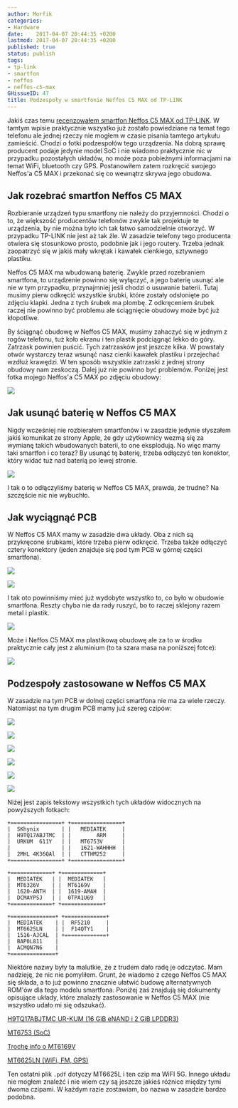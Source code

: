 ```yaml
---
author: Morfik
categories:
- Hardware
date:    2017-04-07 20:44:35 +0200
lastmod: 2017-04-07 20:44:35 +0200
published: true
status: publish
tags:
- tp-link
- smartfon
- neffos
- neffos-c5-max
GHissueID: 47
title: Podzespoły w smartfonie Neffos C5 MAX od TP-LINK
---
```


Jakiś czas temu [recenzowałem smartfon Neffos C5 MAX od TP-LINK][1]. W tamtym wpisie
praktycznie wszystko już zostało powiedziane na temat tego telefonu ale jednej rzeczy nie mogłem w
czasie pisania tamtego artykułu zamieścić. Chodzi o fotki podzespołów tego urządzenia. Na dobrą
sprawę producent podaje jedynie model SoC i nie wiadomo praktycznie nic w przypadku pozostałych
układów, no może poza pobieżnymi informacjami na temat WiFi, bluetooth czy GPS. Postanowiłem zatem
rozkręcić swojego Neffos'a C5 MAX i przekonać się co wewnątrz skrywa jego obudowa.

<!--more-->
## Jak rozebrać smartfon Neffos C5 MAX

Rozbieranie urządzeń typu smartfony nie należy do przyjemności. Chodzi o to, że większość
producentów telefonów zwykle tak projektuje te urządzenia, by nie można było ich tak łatwo
samodzielnie otworzyć. W przypadku TP-LINK nie jest aż tak źle. W zasadzie telefony tego producenta
otwiera się stosunkowo prosto, podobnie jak i jego routery. Trzeba jednak zaopatrzyć się w jakiś
mały wkrętak i kawałek cienkiego, sztywnego plastiku.

Neffos C5 MAX ma wbudowaną baterię. Zwykle przed rozebraniem smartfona, to urządzenie powinno się
wyłączyć, a jego baterię usunąć ale nie w tym przypadku, przynajmniej jeśli chodzi o usuwanie
baterii. Tutaj musimy pierw odkręcić wszystkie śrubki, które zostały odsłonięte po zdjęciu klapki.
Jedna z tych śrubek ma plombę. Z odkręceniem śrubek raczej nie powinno być problemu ale ściągnięcie
obudowy może być już kłopotliwe.

By ściągnąć obudowę w Neffos C5 MAX, musimy zahaczyć się w jednym z rogów telefonu, tuż koło ekranu
i ten plastik podciągnąć lekko do góry. Zatrzask powinien puścić. Tych zatrzasków jest jeszcze
kilka. W powstały otwór wystarczy teraz wsunąć nasz cienki kawałek plastiku i przejechać wzdłuż
krawędzi. W ten sposób wszystkie zatrzaski z jednej strony obudowy nam zeskoczą. Dalej już nie
powinno być problemów. Poniżej jest fotka mojego Neffos'a C5 MAX po zdjęciu obudowy:

![](/img/2017/04/001.podzespoly-neffos-c5-max-tp-link.jpg#huge)

## Jak usunąć baterię w Neffos C5 MAX

Nigdy wcześniej nie rozbierałem smartfonów i w zasadzie jedynie słyszałem jakiś komunikat ze strony
Apple, że gdy użytkownicy wezmą się za wymianę takich wbudowanych baterii, to one eksplodują. No
więc mamy taki smartfon i co teraz? By usunąć tę baterię, trzeba odłączyć ten konektor, który widać
tuż nad baterią po lewej stronie.

![](/img/2017/04/002.podzespoly-neffos-c5-max-tp-link.jpg#huge)

I tak o to odłączyliśmy baterię w Neffos C5 MAX, prawda, że trudne? Na szczęście nic nie wybuchło.

## Jak wyciągnąć PCB

W Neffos C5 MAX mamy w zasadzie dwa układy. Oba z nich są przykręcone śrubkami, które trzeba pierw
odkręcić. Trzeba także odłączyć cztery konektory (jeden znajduje się pod tym PCB w górnej części
smartfona).

![](/img/2017/04/003.podzespoly-neffos-c5-max-tp-link.jpg#huge)

![](/img/2017/04/004.podzespoly-neffos-c5-max-tp-link.jpg#huge)

I tak oto powinniśmy mieć już wydobyte wszystko to, co było w obudowie smartfona. Reszty chyba nie
da rady ruszyć, bo to raczej sklejony razem metal i plastik.

![](/img/2017/04/005.podzespoly-neffos-c5-max-tp-link.jpg#huge)

Może i Neffos C5 MAX ma plastikową obudowę ale za to w środku praktycznie cały jest z aluminium (to
ta szara masa na poniższej fotce):

![](/img/2017/04/006.podzespoly-neffos-c5-max-tp-link.jpg#huge)

## Podzespoły zastosowane w Neffos C5 MAX

W zasadzie na tym PCB w dolnej części smartfona nie ma za wiele rzeczy. Natomiast na tym drugim PCB
mamy już szereg czipów:

![](/img/2017/04/008.podzespoly-neffos-c5-max-tp-link.jpg#huge)

![](/img/2017/04/009.podzespoly-neffos-c5-max-tp-link.jpg#huge)

![](/img/2017/04/010.podzespoly-neffos-c5-max-tp-link.jpg#huge)

![](/img/2017/04/011.podzespoly-neffos-c5-max-tp-link.jpg#huge)

![](/img/2017/04/012.podzespoly-neffos-c5-max-tp-link.jpg#huge)

![](/img/2017/04/013.podzespoly-neffos-c5-max-tp-link.jpg#huge)

Niżej jest zapis tekstowy wszystkich tych układów widocznych na powyższych fotkach:

    +================+ +================+
    |  SKhynix       | |   MEDIATEK     |
    |  H9TQ17ABJTMC  | |        ARM     |
    |  URKUM  611Y   | |   MT6753V      |
    |                | |   1621-WAHHHH  |
    |  2MHL 4K36QAl  | |   CTTHM252     |
    +================+ +================+

    +=============+ +=============+
    |  MEDIATEK   | |  MEDIATEK   |
    |  MT6326V    | |  MT6169V    |
    |  1620-ANTH  | |  1619-AMAH  |
    |  DCMAYPSJ   | |  0TPA1U69   |
    +=============+ +=============+

    +==============+ +=============+
    |  MEDIATEK    | |  RF5210     |
    |  MT6625LN    | |  F14QTY1    |
    |  1516-AJCAL  | +=============+
    |  BAP0L811    |
    |  ACMQN7N6    |
    +==============+

Niektóre nazwy były ta malutkie, że z trudem dało radę je odczytać. Mam nadzieję, że nic nie
pomyliłem. Grunt, że wiadomo z czego Neffos C5 MAX się składa, a to już powinno znacznie ułatwić
budowę alternatywnych ROM'ów dla tego modelu smartfona. Poniżej zaś znajdują się dokumenty opisujące
układy, które znalazły zastosowanie w Neffos C5 MAX (nie wszystko udało mi się odszukać).

[H9TQ17ABJTMC UR-KUM (16 GiB eNAND i 2 GiB LPDDR3)][2]

[MT6753 (SoC)][4]

[Trochę info o MT6169V][3]

[MT6625LN (WiFi, FM, GPS)][5]

Ten ostatni plik `.pdf` dotyczy MT6625L i ten czip ma WiFI 5G. Innego układu nie mogłem znaleźć i
nie wiem czy są jeszcze jakieś różnice między tymi dwoma czipami. W każdym razie zostawiam, bo nazwa
w zasadzie bardzo podobna.


[1]: /post/recenzja-smartfon-neffos-c5-max-od-tp-link/
[2]: http://www.datasheet4u.com/download_new.php?id=1055141
[3]: https://www.chipworks.com/TOC/MediaTek_MT6169V_RF_Transceiver_CAR-1510-202_TOC.pdf
[4]: http://www.datasheetbay.com/PDF_/download.php?id=953806
[5]: http://www.datasheet4u.com/download_new.php?id=960584
